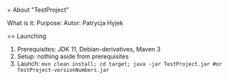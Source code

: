 = About "TestProject"

What is it:
Purpose:
Autor: Patrycja Hyjek

== Launching

1. Prerequisites: JDK 11, Debian-derivatives, Maven 3
2. Setup: nothing aside from prerequisites
3. Launch: `mvn clean install; cd target; java -jar TestProject.jar #or TestProject-versionNumbers.jar`

